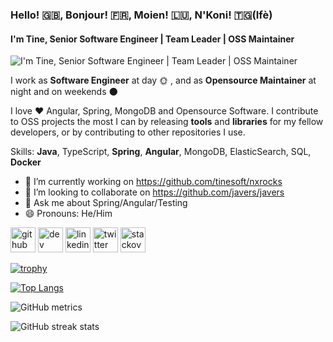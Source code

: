 ### Hello! 🇬🇧, Bonjour! 🇫🇷, Moien! 🇱🇺, N'Koni! 🇹🇬(Ifè)
#### I'm Tine, Senior Software Engineer | Team Leader | OSS Maintainer
![I'm Tine, Senior Software Engineer | Team Leader | OSS Maintainer](https://github-readme-stats.vercel.app/api?username=tinesoft&show_icons=true)

I work as **Software Engineer** at day 🌞 , and as **Opensource Maintainer** at night and on weekends 🌑

I love ❤️ Angular, Spring, MongoDB and Opensource Software.
I contribute to OSS projects the most I can by releasing **tools** and **libraries** for my fellow developers, or by contributing to other repositories I use.


Skills: **Java**, TypeScript, **Spring**, **Angular**, MongoDB, ElasticSearch, SQL, **Docker**

- 🔭 I’m currently working on https://github.com/tinesoft/nxrocks 
- 👯 I’m looking to collaborate on https://github.com/javers/javers 
- 💬 Ask me about Spring/Angular/Testing 
- 😄 Pronouns: He/Him 


[<img src='https://cdn.jsdelivr.net/npm/simple-icons@3.0.1/icons/github.svg' alt='github' height='40'>](https://github.com/tinesoft)  [<img src='https://cdn.jsdelivr.net/npm/simple-icons@3.0.1/icons/dev-dot-to.svg' alt='dev' height='40'>](https://dev.to/tinesoft)  [<img src='https://cdn.jsdelivr.net/npm/simple-icons@3.0.1/icons/linkedin.svg' alt='linkedin' height='40'>](https://www.linkedin.com/in/kondotine/)  [<img src='https://cdn.jsdelivr.net/npm/simple-icons@3.0.1/icons/twitter.svg' alt='twitter' height='40'>](https://twitter.com/tinesoft)  [<img src='https://cdn.jsdelivr.net/npm/simple-icons@3.0.1/icons/stackoverflow.svg' alt='stackoverflow' height='40'>](https://stackoverflow.com/users/tinesoft)  

[![trophy](https://github-profile-trophy.vercel.app/?username=tinesoft)](https://github.com/ryo-ma/github-profile-trophy)

[![Top Langs](https://github-readme-stats.vercel.app/api/top-langs/?username=tinesoft)](https://github.com/anuraghazra/github-readme-stats)

![GitHub metrics](https://metrics.lecoq.io/tinesoft)  

![GitHub streak stats](https://github-readme-streak-stats.herokuapp.com/?user=tinesoft)  


